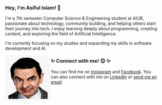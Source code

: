 ### Hey, I'm Asiful Islam! 👋

I'm a 7th semester Computer Science & Engineering student at AIUB, passionate about technology, community building, and helping others start their journey into tech. I enjoy learning deeply about programming, creating content, and exploring the field of Artificial Intelligence.

I'm currently focusing on my studies and expanding my skills in software development and AI.

<img align="left" width="150" height="150" src="https://github.com/asifnotes/asifnotes/blob/main/bean.png" alt="asiful's profile">

### ✨ Connect with me! 😊 ✨
You can find me on [Instagram](https://www.instagram.com/your-instagram-handle) and [Facebook](https://facebook.com/asifulislamasiff). You can also connect with me on [LinkedIn](https://linkedin.com/in/asifulislamasif) or [send me an email](mailto:asifulislamasif97@gmail.com).

<!--
**asifnotes/asifnotes** is a ✨ _special_ ✨ repository because its `README.md` (this file) appears on your GitHub profile.

Here are some ideas to get you started:

- 🔭 I’m currently working on ...
- 🌱 I’m currently learning ...
- 👯 I’m looking to collaborate on ...
- 🤔 I’m looking for help with ...
- 💬 Ask me about ...
- 📫 How to reach me: ...
- 😄 Pronouns: ...
- ⚡ Fun fact: ...
-->
